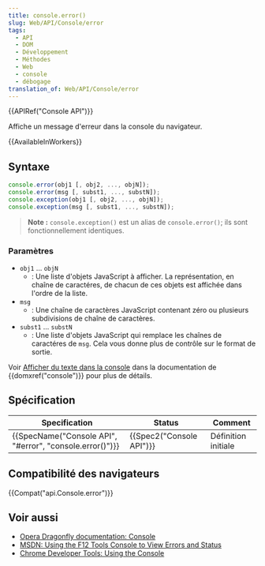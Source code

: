 ```yaml
---
title: console.error()
slug: Web/API/Console/error
tags:
  - API
  - DOM
  - Développement
  - Méthodes
  - Web
  - console
  - débogage
translation_of: Web/API/Console/error
---
```

{{APIRef("Console API")}}

Affiche un message d'erreur dans la console du navigateur.

{{AvailableInWorkers}}

## Syntaxe

```js
console.error(obj1 [, obj2, ..., objN]);
console.error(msg [, subst1, ..., substN]);
console.exception(obj1 [, obj2, ..., objN]);
console.exception(msg [, subst1, ..., substN]);
```

> **Note :** `console.exception()` est un alias de `console.error()`; ils sont fonctionnellement identiques.

### Paramètres

- `obj1` ... `objN`
  - : Une liste d'objets JavaScript à afficher. La représentation, en chaîne de caractéres, de chacun de ces objets est affichée dans l'ordre de la liste.
- `msg`
  - : Une chaîne de caractères JavaScript contenant zéro ou plusieurs subdivisions de chaîne de caractères.
- `subst1` ... `substN`
  - : Une liste d'objets JavaScript qui remplace les chaînes de caractéres de `msg`. Cela vous donne plus de contrôle sur le format de sortie.

Voir [Afficher du texte dans la console](/fr/docs/Web/API/console#Outputting_text_to_the_console) dans la documentation de  {{domxref("console")}} pour plus de détails.

## Spécification

| Specification                                                                | Status                           | Comment             |
| ---------------------------------------------------------------------------- | -------------------------------- | ------------------- |
| {{SpecName("Console API", "#error", "console.error()")}} | {{Spec2("Console API")}} | Définition initiale |

## Compatibilité des navigateurs

{{Compat("api.Console.error")}}

## Voir aussi

- [Opera Dragonfly documentation: Console](http://www.opera.com/dragonfly/documentation/console/)
- [MSDN: Using the F12 Tools Console to View Errors and Status](http://msdn.microsoft.com/library/gg589530)
- [Chrome Developer Tools: Using the Console](https://developers.google.com/chrome-developer-tools/docs/console#errors_and_warnings)

